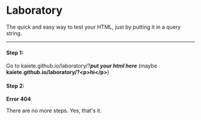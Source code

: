 
# Laboratory
The quick and easy way to test your HTML, just by putting it in a query string.

---------------------------------------------------------------------------------

#### Step 1:
Go to kaiete.github.io/laboratory/?***put your html here*** (maybe **kaiete.github.io/laboratory/?\<p>hi\</p>**)
#### Step 2:
**Error 404**

There are no more steps. Yes, that's it.
